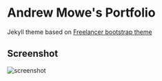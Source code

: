 Andrew Mowe's Portfolio
=========================

Jekyll theme based on [Freelancer bootstrap theme ](http://startbootstrap.com/templates/freelancer/)

## Screenshot
![screenshot](https://raw.githubusercontent.com/jeromelachaud/freelancer-theme/master/screenshot.png)
